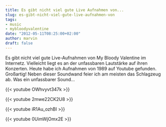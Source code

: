 ```yaml
---
title: Es gibt nicht viel gute Live Aufnahmen von...
slug: es-gibt-nicht-viel-gute-live-aufnahmen-von
tags:
- music
- mybloodyvalentine
date: "2012-05-11T08:25:00+02:00"
author: marvin
draft: false
---
```

Es gibt nicht viel gute Live-Aufnahmen von My Bloody Valentine im
Internetz. Vielleicht liegt es an der unfassbaren Lautstärke auf ihren
Konzerten. Heute habe ich Aufnahmen von 1989 auf Youtube gefunden.
Großartig! Neben dieser Soundwand feier ich am meisten das Schlagzeug
ab. Was ein unfassbarer Sound...

{{< youtube OWhvyvt347k >}}

{{< youtube 2mwe22CK2U8 >}}

{{< youtube iR1Au_ozhBI >}}

{{< youtube 0UimWjOmx2E >}}